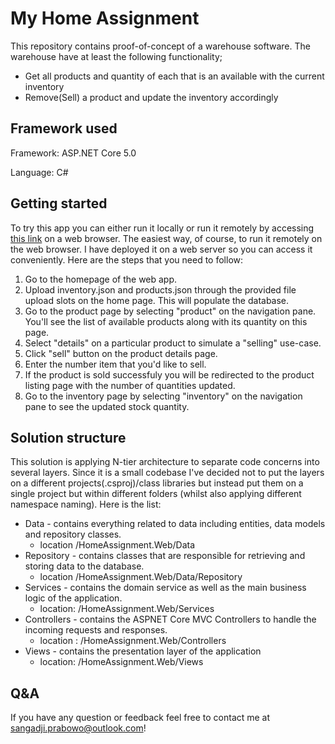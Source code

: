 # My Home Assignment
This repository contains proof-of-concept of a warehouse software. The warehouse have at least the following functionality;
* Get all products and quantity of each that is an available with the current inventory
* Remove(Sell) a product and update the inventory accordingly

## Framework used
Framework: ASP.NET Core 5.0

Language: C#

## Getting started
To try this app you can either run it locally or run it remotely by accessing [this link](https://web-homeassignment-sangadji.azurewebsites.net/) on a web browser. The easiest way, of course, to
run it remotely on the web browser. I have deployed it on a web server so you can access it conveniently. Here are the steps that you need to follow:
1. Go to the homepage of the web app.
2. Upload inventory.json and products.json through the provided file upload slots on the home page. This will populate the database.
3. Go to the product page by selecting "product" on the navigation pane. You'll see the list of available products along with its quantity on this page.
4. Select "details" on a particular product to simulate a "selling" use-case.
5. Click "sell" button on the product details page.
6. Enter the number item that you'd like to sell.
7. If the product is sold successfuly you will be redirected to the product listing page with the number of quantities updated.
8. Go to the inventory page by selecting "inventory" on the navigation pane to see the updated stock quantity.

## Solution structure
This solution is applying N-tier architecture to separate code concerns into several layers. Since it is a small codebase I've decided not to put the layers on a different projects(.csproj)/class libraries but instead put them on a single project but within different folders (whilst also applying different namespace naming). Here is the list:
- Data - contains everything related to data including entities, data models and repository classes. 
  - location /HomeAssignment.Web/Data 
- Repository - contains classes that are responsible for retrieving and storing data to the database. 
  - location /HomeAssignment.Web/Data/Repository
- Services - contains the domain service as well as the main business logic of the application.
  - location: /HomeAssignment.Web/Services
- Controllers - contains the ASPNET Core MVC Controllers to handle the incoming requests and responses.
  - location : /HomeAssignment.Web/Controllers
- Views - contains the presentation layer of the application
  - location: /HomeAssignment.Web/Views

## Q&A
If you have any question or feedback feel free to contact me at sangadji.prabowo@outlook.com!
